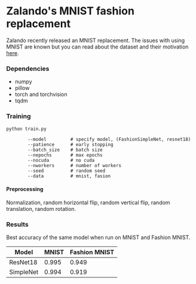 # Zalando's MNIST fashion replacement

Zalando recently released an MNIST replacement. The issues with using MNIST are
known but you can read about the dataset and their motivation [here](https://github.com/zalandoresearch/fashion-mnist).

### Dependencies

- numpy
- pillow
- torch and torchvision
- tqdm

### Training
```
python train.py

        --model         # specify model, (FashionSimpleNet, resnet18)
        --patience      # early stopping
        --batch_size    # batch size
        --nepochs       # max epochs
        --nocuda        # no cuda
        --nworkers      # number of workers
        --seed          # random seed
        --data          # mnist, fasion
```

#### Preprocessing

Normalization, random horizontal flip, random vertical flip, random translation, random rotation.

### Results
Best accuracy of the same model when run on MNIST and Fashion MNIST.

|Model|MNIST|Fashion MNIST|
|---|---|---|
|ResNet18| 0.995 | 0.949|
|SimpleNet|0.994|0.919|
